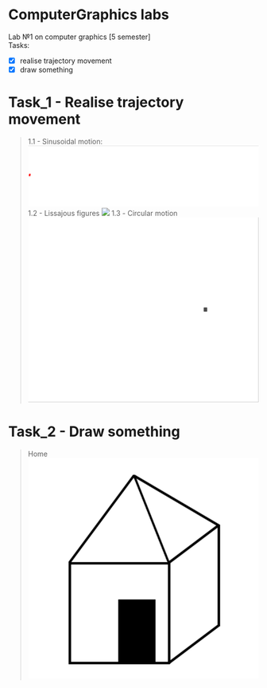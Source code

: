 # ComputerGraphics labs
Lab №1 on computer graphics [5 semester]
<br />Tasks:
 - [X] realise trajectory movement
 - [X] draw something

# Task_1 - Realise trajectory movement
 > 1.1 - Sinusoidal motion:
 ![](lab01/images/sinMotion.gif)
 > 1.2 - Lissajous figures
 ![](Images/lissajousFigures.gif)
 > 1.3 - Сircular motion<br />![](lab01/images/circularMotion.gif)

# Task_2 - Draw something
 > Home<br />![](lab01/images/home.png)
